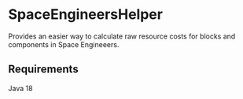 # SpaceEngineersHelper

Provides an easier way to calculate raw resource costs for blocks and components in Space Engineeers.

## Requirements

Java 18
